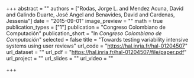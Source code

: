 +++
abstract = ""
authors = ["Rodas, Jorge L. and Mendez Acuna, David and Galindo Duarte, José Angel and Benavides, David and Cardenas, Jessenia"]
date = "2015-09-01"
image_preview = ""
math = true
publication_types = ["1"]
publication = "Congreso Colombiano de Computación"
publication_short = "In *Congreso Colombiano de Computación*"
selected = false
title = "Towards testing variability intensive systems using user reviews"
url_code = "https://hal.inria.fr/hal-01204507"
url_dataset = ""
url_pdf = "https://hal.inria.fr/hal-01204507/file/paper.pdf"
url_project = ""
url_slides = ""
url_video = ""

+++
